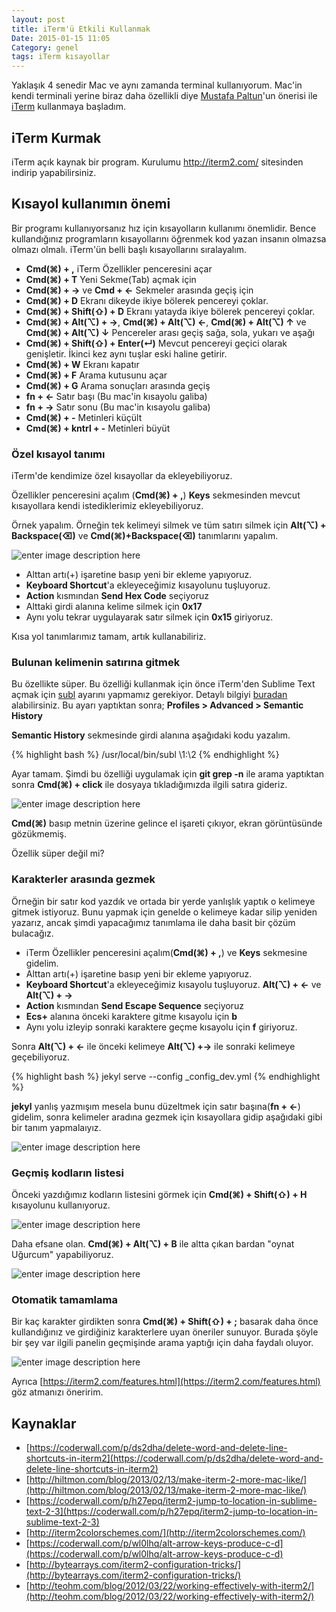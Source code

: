```yaml
---
layout: post
title: iTerm'ü Etkili Kullanmak
Date: 2015-01-15 11:05
Category: genel
tags: iTerm kısayollar
---
```


Yaklaşık 4 senedir Mac ve aynı zamanda terminal kullanıyorum. Mac'in kendi terminali yerine biraz daha özellikli diye [Mustafa Paltun](https://twitter.com/mpaltun)'un önerisi ile [iTerm](http://iterm2.com/) kullanmaya başladım. 

## iTerm Kurmak

iTerm açık kaynak bir program. Kurulumu http://iterm2.com/ sitesinden indirip yapabilirsiniz. 

## Kısayol kullanımın önemi

Bir programı kullanıyorsanız hız için kısayolların kullanımı önemlidir. Bence kullandığınız programların kısayollarını öğrenmek kod yazan insanın olmazsa olmazı olmalı. iTerm'ün belli başlı kısayollarını sıralayalım.

 - **Cmd(⌘) + ,**  iTerm Özellikler penceresini açar
 - **Cmd(⌘) + T**  Yeni Sekme(Tab) açmak için
 - **Cmd(⌘) + →** ve **Cmd + ←** Sekmeler arasında geçiş için
 - **Cmd(⌘) + D** Ekranı dikeyde ikiye bölerek pencereyi çoklar.
 - **Cmd(⌘) + Shift(⇧) + D** Ekranı yatayda ikiye bölerek pencereyi çoklar.
 - **Cmd(⌘) + Alt(⌥) + →**, **Cmd(⌘) + Alt(⌥) ←**, **Cmd(⌘) + Alt(⌥) ↑** ve **Cmd(⌘) + Alt(⌥) ↓** Pencereler arası geçiş sağa, sola, yukarı ve aşağı
 - **Cmd(⌘) + Shift(⇧) + Enter(↵)** Mevcut pencereyi geçici olarak genişletir. İkinci kez aynı tuşlar eski haline getirir.
 - **Cmd(⌘) + W** Ekranı kapatır
 - **Cmd(⌘) + F** Arama kutusunu açar
 - **Cmd(⌘) + G** Arama sonuçları arasında geçiş
 - **fn + ←** Satır başı (Bu mac'in kısayolu galiba)
 - **fn + →** Satır sonu (Bu mac'in kısayolu galiba)
 - **Cmd(⌘) + -** Metinleri küçült
 - **Cmd(⌘) + kntrl + -** Metinleri büyüt

### Özel kısayol tanımı

iTerm'de kendimize özel kısayollar da ekleyebiliyoruz. 

Özellikler penceresini açalım (**Cmd(⌘) + ,**) **Keys** sekmesinden mevcut kısayollara kendi istediklerimiz ekleyebiliyoruz.

Örnek yapalım. Örneğin tek kelimeyi silmek ve tüm satırı silmek için **Alt(⌥) + Backspace(⌫)** ve **Cmd(⌘)+Backspace(⌫)** tanımlarını yapalım. 

![enter image description here](http://fatihhayrioglu.com/images/iterm/iterm_ozel_kisayol.gif)

 - Alttan artı(+) işaretine basıp yeni bir ekleme yapıyoruz.
 - **Keyboard Shortcut**'a ekleyeceğimiz kısayolunu tuşluyoruz.
 - **Action** kısmından **Send Hex Code** seçiyoruz
 - Alttaki girdi alanına kelime silmek için **0x17**
 - Aynı yolu tekrar uygulayarak satır silmek için **0x15** giriyoruz.

Kısa yol tanımlarımız tamam, artık kullanabiliriz.

### Bulunan kelimenin satırına gitmek

Bu özellikte süper. Bu özelliği kullanmak için önce iTerm'den Sublime Text açmak için [subl](https://www.sublimetext.com/docs/3/osx_command_line.html) ayarını yapmamız gerekiyor.  Detaylı bilgiyi [buradan](http://ashleynolan.co.uk/blog/launching-sublime-from-the-terminal) alabilirsiniz. Bu ayarı yaptıktan sonra; **Profiles > Advanced > Semantic History**

**Semantic History** sekmesinde girdi alanına aşağıdaki kodu yazalım.

{% highlight bash %}
/usr/local/bin/subl \1:\2
{% endhighlight %}

Ayar tamam. Şimdi bu özelliği uygulamak için **git grep -n** ile arama yaptıktan sonra **Cmd(⌘) + click** ile dosyaya tıkladığımızda ilgili satıra gideriz.

![enter image description here](http://fatihhayrioglu.com/images/iterm/iterm_ilgili_satir_sublime.gif)

**Cmd(⌘)** basıp metnin üzerine gelince el işareti çıkıyor, ekran görüntüsünde gözükmemiş.

Özellik süper değil mi?

### Karakterler arasında gezmek

Örneğin bir satır kod yazdık ve ortada bir yerde yanlışlık yaptık o kelimeye gitmek istiyoruz. Bunu yapmak için genelde o kelimeye kadar silip yeniden yazarız, ancak şimdi yapacağımız tanımlama ile daha basit bir çözüm bulacağız.

 - iTerm Özellikler penceresini açalım(**Cmd(⌘) + ,**) ve **Keys** sekmesine gidelim. 
 - Alttan artı(+) işaretine basıp yeni bir ekleme yapıyoruz.
 - **Keyboard Shortcut**'a ekleyeceğimiz kısayolu tuşluyoruz. **Alt(⌥) + ←** ve  **Alt(⌥) + →**
 - **Action** kısmından **Send Escape Sequence** seçiyoruz
 - **Ecs+** alanına önceki karaktere gitme kısayolu için **b**
 - Aynı yolu izleyip sonraki karaktere geçme kısayolu için **f** giriyoruz.

Sonra **Alt(⌥) + ←** ile önceki kelimeye **Alt(⌥) +→** ile sonraki kelimeye geçebiliyoruz.

{% highlight bash %}
jekyl serve --config _config_dev.yml
{% endhighlight %}

**jekyl** yanlış yazmışım mesela bunu düzeltmek için satır başına(**fn + ←**) gidelim, sonra kelimeler aradına gezmek için kısayollara gidip aşağıdaki gibi bir tanım yapmalaıyız.

![enter image description here](http://fatihhayrioglu.com/images/iterm/karakterler_arasi_gezinme.gif)

### Geçmiş kodların listesi

Önceki yazdığımız kodların listesini görmek için **Cmd(⌘) + Shift(⇧) + H** kısayolunu kullanıyoruz. 

![enter image description here](http://fatihhayrioglu.com/images/iterm/pastehistory.png)

Daha efsane olan. **Cmd(⌘) + Alt(⌥) + B** ile altta çıkan bardan "oynat Uğurcum" yapabiliyoruz.

![enter image description here](http://fatihhayrioglu.com/images/iterm/instantreplay.gif)

### Otomatik tamamlama

Bir kaç karakter girdikten sonra **Cmd(⌘) + Shift(⇧) + ;** basarak daha önce kullandığınız ve girdiğiniz karakterlere uyan öneriler sunuyor. Burada şöyle bir şey var ilgili panelin geçmişinde arama yaptığı için daha faydalı oluyor.

![enter image description here](http://fatihhayrioglu.com/images/iterm/autocomplete.png)

Ayrıca [https://iterm2.com/features.html](https://iterm2.com/features.html) göz atmanızı öneririm.

## Kaynaklar

 - [https://coderwall.com/p/ds2dha/delete-word-and-delete-line-shortcuts-in-iterm2](https://coderwall.com/p/ds2dha/delete-word-and-delete-line-shortcuts-in-iterm2)
 - [http://hiltmon.com/blog/2013/02/13/make-iterm-2-more-mac-like/](http://hiltmon.com/blog/2013/02/13/make-iterm-2-more-mac-like/)
 - [https://coderwall.com/p/h27epq/iterm2-jump-to-location-in-sublime-text-2-3](https://coderwall.com/p/h27epq/iterm2-jump-to-location-in-sublime-text-2-3)
 - [http://iterm2colorschemes.com/](http://iterm2colorschemes.com/)
 - [https://coderwall.com/p/wl0lhq/alt-arrow-keys-produce-c-d](https://coderwall.com/p/wl0lhq/alt-arrow-keys-produce-c-d)
 - [http://bytearrays.com/iterm2-configuration-tricks/](http://bytearrays.com/iterm2-configuration-tricks/)
 - [http://teohm.com/blog/2012/03/22/working-effectively-with-iterm2/](http://teohm.com/blog/2012/03/22/working-effectively-with-iterm2/)
